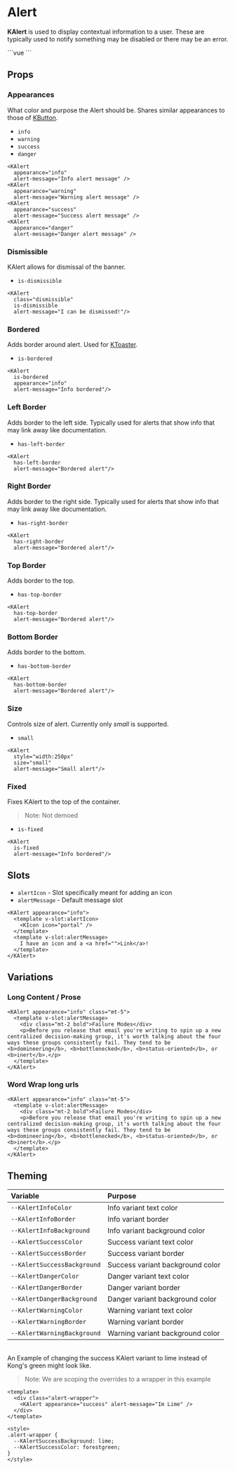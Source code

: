 # Alert

**KAlert** is used to display contextual information to a user. These are typically used to notify something may be disabled or there may be an error.

<KAlert alert-message="I'm an alert" type="banner"/>
<KAlert alert-message="I'm an alert" type="alert" dismissType="none" appearance="danger" />
<KAlert alert-message="I'm an alert" type="alert" dismissType="icon" />
<KAlert alert-message="I'm an alert" type="alert" dismissType="icon" appearance="warning" />
<KAlert alert-message="I'm an alert" type="alert" dismissType="icon" appearance="success" />

<KAlert alert-message="I'm an alert" type="banner" dismissType="button" />
<KAlert alert-message="I'm an alert" type="banner" dismissType="button" appearance="warning"> 
  <template v-slot:actionButtons>
    <KButton appearance="primary" size="small">Here</KButton>
  </template>
  </KAlert>
<KAlert alert-message="I'm an alert" type="banner" dismissType="button" appearance="danger" icon="support" >
  <template v-slot:additionalAlertMessage>
    across 3 services
  </template>
</KAlert>
<KAlert alert-message="I'm an alert" type="banner" dismissType="button" appearance="success" />

<KAlert alert-message="I'm an alert with multiple buttons" type="banner" appearance="success" >
 <template>
    <KButton appearance="primary" size="small">Here</KButton>
    <KButton size="small">There</KButton>
    <KButton size="small">Where</KButton>
  </template>
  </KAlert>
<KAlert alert-message="I'm an alert" type="banner" dismissType="button" appearance="warning" is-large />
<KAlert alert-message="You’ve had 12 new mentions since you last logged in" type="banner" dismissType="button" appearance="warning" is-large icon="support" >
  <template v-slot:additionalAlertMessage>
    across 3 services
  </template>
</KAlert>
<KAlert alert-message="Lorem ipsum dolor sit amet, consectetur adipiscing elit, sed do eiusmod tempor incididunt ut labore et dolore magna aliqua. Orci dapibus ultrices in iaculis. Diam maecenas ultricies mi eget mauris pharetra. Facilisis sed odio morbi quis commodo." type="banner" dismissType="button" appearance="warning" is-large icon="support" >
 <template>
    <KButton size="small">Review</KButton>
    <KButton size="small">Dismiss</KButton>
  </template>
  <template v-slot:additionalAlertMessage>
   across 30 services
  </template>
</KAlert>
```vue
<KAlert alert-message="I'm an alert" />
```

## Props
### Appearances
What color and purpose the Alert should be. Shares similar appearances to those of [KButton](/components/button).

- `info`
- `warning`
- `success`
- `danger`

<KAlert
  appearance="info"
  alert-message="Info alert message" />
<KAlert
  appearance="warning"
  alert-message="Warning alert message" />
<KAlert
  appearance="success"
  alert-message="Success alert message" />
<KAlert
  appearance="danger"
  alert-message="Danger alert message" />

```vue
<KAlert
  appearance="info"
  alert-message="Info alert message" />
<KAlert
  appearance="warning"
  alert-message="Warning alert message" />
<KAlert
  appearance="success"
  alert-message="Success alert message" />
<KAlert
  appearance="danger"
  alert-message="Danger alert message" />
```

### Dismissible
KAlert allows for dismissal of the banner.

- `is-dismissible`

<KAlert
  class="dismissible"
  is-dismissible
  alert-message="I can be dismissed!"/>
```vue
<KAlert
  class="dismissible"
  is-dismissible
  alert-message="I can be dismissed!"/>
```

### Bordered
Adds border around alert. Used for [KToaster]().

- `is-bordered`

<KAlert
  is-bordered
  appearance="info"
  alert-message="Info bordered"/>
```vue
<KAlert
  is-bordered
  appearance="info"
  alert-message="Info bordered"/>
```

### Left Border
Adds border to the left side. Typically used for alerts that show info that may link away like documentation.

- `has-left-border`

<KAlert
  has-left-border
  alert-message="Bordered alert"/>

```vue
<KAlert
  has-left-border
  alert-message="Bordered alert"/>
```

### Right Border
Adds border to the right side. Typically used for alerts that show info that may link away like documentation.

- `has-right-border`

<KAlert
  has-right-border
  alert-message="Bordered alert"/>

```vue
<KAlert
  has-right-border
  alert-message="Bordered alert"/>
```

### Top Border
Adds border to the top.

- `has-top-border`

<KAlert
  has-top-border
  alert-message="Bordered alert"/>

```vue
<KAlert
  has-top-border
  alert-message="Bordered alert"/>
```

### Bottom Border
Adds border to the bottom.

- `has-bottom-border`

<KAlert
  has-bottom-border
  alert-message="Bordered alert"/>

```vue
<KAlert
  has-bottom-border
  alert-message="Bordered alert"/>
```

### Size
Controls size of alert. Currently only *small* is supported.

- `small`

<KAlert
  style="width:250px"
  size="small"
  alert-message="Small alert"/>

```vue
<KAlert
  style="width:250px"
  size="small"
  alert-message="Small alert"/>
```

### Fixed
Fixes KAlert to the top of the container.

> Note: Not demoed

- `is-fixed`

```vue
<KAlert
  is-fixed
  alert-message="Info bordered"/>
```

## Slots
- `alertIcon` - Slot specifically meant for adding an icon
- `alertMessage` - Default message slot

<KAlert appearance="info">
  <template v-slot:alertIcon>
    <KIcon icon="portal" />
  </template>
  <template v-slot:alertMessage>
    I have an icon and a <a href="">Link</a>!
  </template>
</KAlert>

```vue
<KAlert appearance="info">
  <template v-slot:alertIcon>
    <KIcon icon="portal" />
  </template>
  <template v-slot:alertMessage>
    I have an icon and a <a href="">Link</a>!
  </template>
</KAlert>
```

## Variations

### Long Content / Prose

<KAlert appearance="info" class="mt-5">
  <template v-slot:alertMessage>
    <div class="mt-2 bold">Failure Modes</div>
    <p>Before you release that email you're writing to spin up a new centralized decision-making group, it's worth talking about the four ways these groups consistently fail. They tend to be <b>domineering</b>, <b>bottlenecked</b>, <b>status-oriented</b>, or <b>inert</b>.</p>
  </template>
</KAlert>

```vue
<KAlert appearance="info" class="mt-5">
  <template v-slot:alertMessage>
    <div class="mt-2 bold">Failure Modes</div>
    <p>Before you release that email you're writing to spin up a new centralized decision-making group, it's worth talking about the four ways these groups consistently fail. They tend to be <b>domineering</b>, <b>bottlenecked</b>, <b>status-oriented</b>, or <b>inert</b>.</p>
  </template>
</KAlert>
```

### Word Wrap long urls

<KAlert appearance="warning" class="mt-5">
  <template v-slot:alertMessage>
    Proxy error: Could not proxy request /api/service_packages?fields=&s=%7B%22%24and%22%3A%5B%7B%22name%22%3A%7B%22%24contL%22%3A%22%22%7D%7D%5D%7D&filter=&or=&sort=created_at%2CDESC&join=&limit=100&offset=0&page=1 from localhost:8080 to http://localhost:3000 (ECONNREFUSED).
  </template>
</KAlert>

```vue
<KAlert appearance="info" class="mt-5">
  <template v-slot:alertMessage>
    <div class="mt-2 bold">Failure Modes</div>
    <p>Before you release that email you're writing to spin up a new centralized decision-making group, it's worth talking about the four ways these groups consistently fail. They tend to be <b>domineering</b>, <b>bottlenecked</b>, <b>status-oriented</b>, or <b>inert</b>.</p>
  </template>
</KAlert>
```

## Theming
| Variable | Purpose
|:-------- |:-------
| `--KAlertInfoColor `| Info variant text  color
| `--KAlertInfoBorder`| Info variant border
| `--KAlertInfoBackground` | Info variant background color
| `--KAlertSuccessColor `| Success variant text  color
| `--KAlertSuccessBorder`| Success variant border
| `--KAlertSuccessBackground` | Success variant background color
| `--KAlertDangerColor `| Danger variant text  color
| `--KAlertDangerBorder`| Danger variant border
| `--KAlertDangerBackground` | Danger variant background color
| `--KAlertWarningColor `| Warning variant text  color
| `--KAlertWarningBorder`| Warning variant border
| `--KAlertWarningBackground` | Warning variant background color


\
An Example of changing the success KAlert variant to lime instead of Kong's green might
look like.

> Note: We are scoping the overrides to a wrapper in this example

<template>
  <div class="alert-wrapper">
    <KAlert appearance="success" alert-message="Im Lime" />
  </div>
</template>

```vue
<template>
  <div class="alert-wrapper">
    <KAlert appearance="success" alert-message="Im Lime" />
  </div>
</template>

<style>
.alert-wrapper {
  --KAlertSuccessBackground: lime;
  --KAlertSuccessColor: forestgreen;
}
</style>
```

<style lang="scss">
.k-alert {
  box-shadow: 0px 0px 12px 0px var(--black-10, color(black-10));
  &:not(:last-of-type) {
    margin-bottom: 1rem;
  }
}
.alert-wrapper {
  --KAlertSuccessBackground: lime;
  --KAlertSuccessColor: forestgreen;
}
</style>